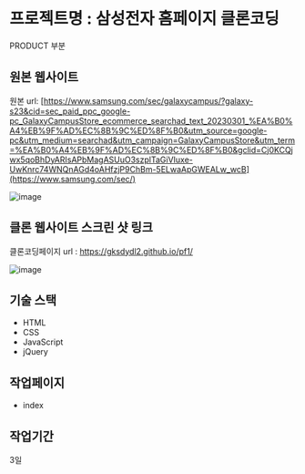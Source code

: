 # 프로젝트명 : 삼성전자 홈페이지 클론코딩
PRODUCT 부분 

## 원본 웹사이트
원본 url: [https://www.samsung.com/sec/galaxycampus/?galaxy-s23&cid=sec_paid_ppc_google-pc_GalaxyCampusStore_ecommerce_searchad_text_20230301_%EA%B0%A4%EB%9F%AD%EC%8B%9C%ED%8F%B0&utm_source=google-pc&utm_medium=searchad&utm_campaign=GalaxyCampusStore&utm_term=%EA%B0%A4%EB%9F%AD%EC%8B%9C%ED%8F%B0&gclid=Cj0KCQjwx5qoBhDyARIsAPbMagASUuO3szplTaGiVIuxe-UwKnrc74WNQnAGd4oAHfzjP9ChBm-5ELwaApGWEALw_wcB](https://www.samsung.com/sec/)

![image](https://github.com/gksdydl2/pf1/assets/142553002/9e0cf336-9d57-4004-8bda-6592718bcd05)


## 클론 웹사이트 스크린 샷 링크
클론코딩페이지 url : https://gksdydl2.github.io/pf1/


![image](https://github.com/gksdydl2/pf1/assets/142553002/8c2be93c-e297-4863-ad27-e2c4e1e0f798)

## 기술 스택
- HTML
- CSS
- JavaScript
- jQuery

## 작업페이지
- index

## 작업기간
3일
